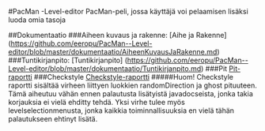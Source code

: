 #PacMan -Level-editor
PacMan-peli, jossa käyttäjä voi pelaamisen lisäksi luoda omia tasoja

##Dokumentaatio
###Aiheen kuvaus ja rakenne:
[Aihe ja Rakenne] (https://github.com/eeropu/PacMan--Level-editor/blob/master/dokumentaatio/AiheenKuvausJaRakenne.md)
###Tuntikirjanpito:
[Tuntikirjanpito] (https://github.com/eeropu/PacMan--Level-editor/blob/master/dokumentaatio/Tuntikirjanpito.md)
###Pit
[Pit-raportti](https://htmlpreview.github.io/?https://github.com/eeropu/PacMan--Level-editor/blob/master/dokumentaatio/201702102347/index.html)
###Checkstyle
[Checkstyle-raportti](https://htmlpreview.github.io/?https://github.com/eeropu/PacMan--Level-editor/blob/master/dokumentaatio/site/checkstyle.html)
#####Huom!
Checkstyle raportti sisältää virheen liittyen luokkien randomDirection ja ghost pituuteen. Tämä aiheutuu vähän ennen palautusta lisätyistä javadocseista, jonka takia korjauksia ei vielä ehditty tehdä.
Yksi virhe tulee myös levelselectionmenusta, jonka kaikkia toiminnallisuuksia en vielä tähän palautukseen ehtinyt lisätä.
